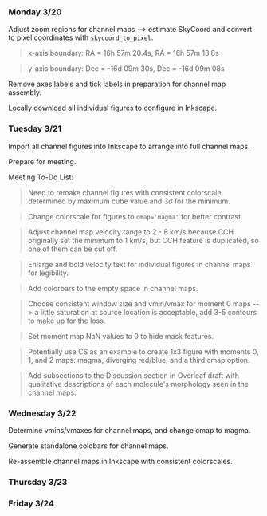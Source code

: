 ### Monday 3/20

Adjust zoom regions for channel maps --> estimate SkyCoord and convert to pixel coordinates with `skycoord_to_pixel`.

> x-axis boundary: RA = 16h 57m 20.4s, RA = 16h 57m 18.8s

> y-axis boundary: Dec = -16d 09m 30s, Dec = -16d 09m 08s

Remove axes labels and tick labels in preparation for channel map assembly. 

Locally download all individual figures to configure in Inkscape.

### Tuesday 3/21 

Import all channel figures into Inkscape to arrange into full channel maps.

Prepare for meeting.

Meeting To-Do List:

> Need to remake channel figures with consistent colorscale determined by maximum cube value and $3\sigma$ for the minimum.

> Change colorscale for figures to `cmap='magma'` for better contrast. 

> Adjust channel map velocity range to 2 - 8 km/s because CCH originally set the minimum to 1 km/s, but CCH feature is duplicated, so one of them can be cut off.

> Enlarge and bold velocity text for individual figures in channel maps for legibility. 

> Add colorbars to the empty space in channel maps. 

> Choose consistent window size and vmin/vmax for moment 0 maps --> a little saturation at source location is acceptable, add 3-5 contours to make up for the loss.  

> Set moment map NaN values to 0 to hide mask features. 

> Potentially use CS as an example to create 1x3 figure with moments 0, 1, and 2 maps: magma, diverging red/blue, and a third cmap option. 

> Add subsections to the Discussion section in Overleaf draft with qualitative descriptions of each molecule's morphology seen in the channel maps. 

### Wednesday 3/22

Determine vmins/vmaxes for channel maps, and change cmap to magma.

Generate standalone colobars for channel maps.

Re-assemble channel maps in Inkscape with consistent colorscales.

### Thursday 3/23


### Friday 3/24

